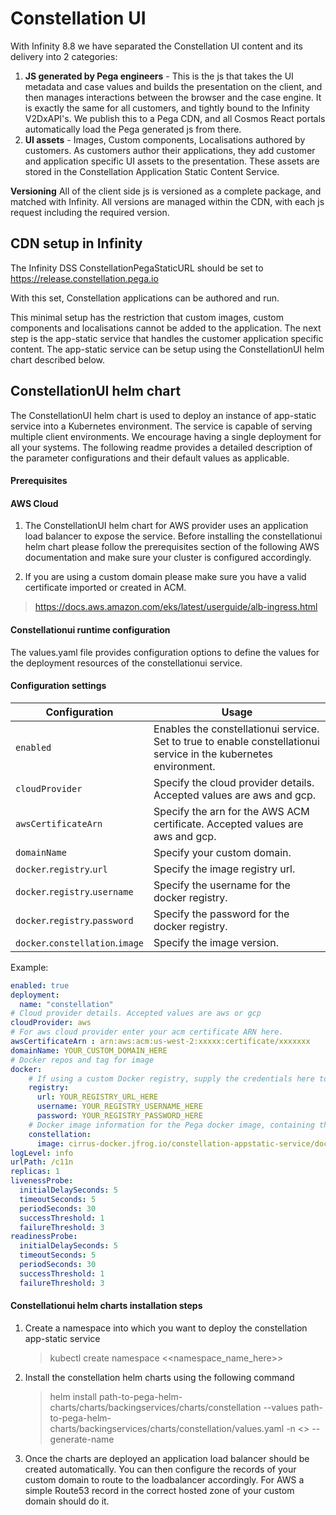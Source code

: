 # Constellation UI

With Infinity 8.8 we have separated the Constellation UI content and its delivery into 2 categories:

1. **JS generated by Pega engineers** - This is the js that takes the UI metadata and case values and builds the presentation on the client, and then manages interactions between the browser and the case engine. It is exactly the same for all customers, and tightly bound to the Infinity V2DxAPI's. We publish this to a Pega CDN, and all Cosmos React portals automatically load the Pega generated js from there.
2. **UI assets** - Images, Custom components, Localisations authored by customers. As customers author their applications, they add customer and application specific UI assets to the presentation. These assets are stored in the Constellation Application Static Content Service.

**Versioning**
All of the client side js is versioned as a complete package, and matched with Infinity. All versions are managed within the CDN, with each js request including the required version.

## CDN setup in Infinity
The Infinity DSS ConstellationPegaStaticURL should be set to https://release.constellation.pega.io

With this set, Constellation applications can be authored and run.

This minimal setup has the restriction that custom images, custom components and localisations cannot be added to the application. The next step is the app-static service that handles the customer application specific content. The app-static service can be setup using the ConstellationUI helm chart described below.

## ConstellationUI helm chart

The ConstellationUI helm chart is used to deploy an instance of app-static service into a Kubernetes environment. The service is capable of serving multiple client environments. We encourage having a single deployment for all your systems. The following readme provides a detailed description of the parameter configurations and their default values as applicable. 

#### Prerequisites
#### AWS Cloud 
1. The ConstellationUI helm chart for AWS provider uses an application load balancer to expose the service. Before installing the constellationui helm chart please follow the prerequisites section of the following AWS documentation and make sure your cluster is configured accordingly. 

2. If you are using a custom domain please make sure you have a valid certificate imported or created in ACM.

> https://docs.aws.amazon.com/eks/latest/userguide/alb-ingress.html

#### Constellationui runtime configuration

The values.yaml file provides configuration options to define the values for the deployment resources of the constellationui service.

#### Configuration settings

| Configuration                           | Usage                                                                                                                                                                                                                                                                                                                                                                                                                                  |
|-----------------------------------------|----------------------------------------------------------------------------------------------------------------------------------------------------------------------------------------------------------------------------------------------------------------------------------------------------------------------------------------------------------------------------------------------------------------------------------------|
| `enabled`                               | Enables the constellationui service. Set to true to enable constellationui service in the kubernetes environment.                                                                                                                                                                                                               |
| `cloudProvider`                        | Specify the cloud provider details. Accepted values are aws and gcp.                                                                                                                                                                                                                                                                                          |
| `awsCertificateArn`                        | Specify the arn for the AWS ACM certificate. Accepted values are aws and gcp.                                                                                                                                                                                                                                                                                          |
| `domainName`                        | Specify your custom domain.                                                                                                                                                                                                                                                                                          |
| `docker`.`registry`.`url`                        | Specify the image registry url.                                                                                                                                                                                                                                                                                          |
| `docker`.`registry`.`username`                        | Specify the username for the docker registry.                                                                                                                                                                                                                                                                                          |
| `docker`.`registry`.`password`                        | Specify the password for the docker registry.                                                                                                                                                                                                                                                                                          |
| `docker`.`constellation`.`image`                        | Specify the image version.                                                                                                                                                                                                                                                                                          |

Example:

```yaml
enabled: true
deployment:
  name: "constellation"
# Cloud provider details. Accepted values are aws or gcp
cloudProvider: aws
# For aws cloud provider enter your acm certificate ARN here.
awsCertificateArn : arn:aws:acm:us-west-2:xxxxx:certificate/xxxxxxx
domainName: YOUR_CUSTOM_DOMAIN_HERE
# Docker repos and tag for image
docker:
    # If using a custom Docker registry, supply the credentials here to pull Docker images.
    registry:
      url: YOUR_REGISTRY_URL_HERE
      username: YOUR_REGISTRY_USERNAME_HERE
      password: YOUR_REGISTRY_PASSWORD_HERE
    # Docker image information for the Pega docker image, containing the application server.
    constellation:
      image: cirrus-docker.jfrog.io/constellation-appstatic-service/docker-image:1.0.8-20221228123724
logLevel: info
urlPath: /c11n
replicas: 1
livenessProbe:
  initialDelaySeconds: 5
  timeoutSeconds: 5
  periodSeconds: 30
  successThreshold: 1
  failureThreshold: 3
readinessProbe:
  initialDelaySeconds: 5
  timeoutSeconds: 5
  periodSeconds: 30
  successThreshold: 1
  failureThreshold: 3
```

#### Constellationui helm charts installation steps

1. Create a namespace into which you want to deploy the constellation app-static service
    > kubectl create namespace <<namespace_name_here>>

2. Install the constellation helm charts using the following command 
    > helm install path-to-pega-helm-charts/charts/backingservices/charts/constellation --values path-to-pega-helm-charts/backingservices/charts/constellation/values.yaml -n <<namespace>> --generate-name

3. Once the charts are deployed an application load balancer should be created automatically. You can then configure the records of your custom domain to route to the loadbalancer accordingly. For AWS a simple Route53 record in the correct hosted zone of your custom domain should do it. 

